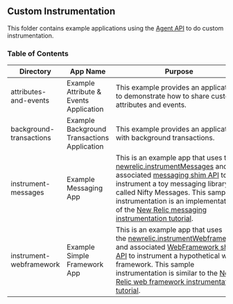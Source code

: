 ## Custom Instrumentation

This folder contains example applications using the [Agent API](https://newrelic.github.io/node-newrelic/API.html) to do custom instrumentation.

### Table of Contents

| Directory               | App Name                                    | Purpose                                                                                                                                                                                                                                                                                                                                                                                                                                                                    |
| ----------------------- | ------------------------------------------- | -------------------------------------------------------------------------------------------------------------------------------------------------------------------------------------------------------------------------------------------------------------------------------------------------------------------------------------------------------------------------------------------------------------------------------------------------------------------------- |
| attributes-and-events   | Example Attribute & Events Application      | This example provides an application to demonstrate how to share custom attributes and events.                                                                                                                                                                                                                                                                                                                                                                             |
| background-transactions | Example Background Transactions Application | This example provides an application with background transactions.                                                                                                                                                                                                                                                                                                                                                                                                         |
| instrument-messages     | Example Messaging App                       | This is an example app that uses the [newrelic.instrumentMessages](https://newrelic.github.io/node-newrelic/API.html#instrumentMessages) and associated [messaging shim API](https://newrelic.github.io/node-newrelic/MessageShim.html) to instrument a toy messaging library called Nifty Messages. This sample instrumentation is an implementation of the [New Relic messaging instrumentation tutorial](http://newrelic.github.io/node-newrelic/tutorial-Messaging-Simple.html). |
| instrument-webframework | Example Simple Framework App                | This is an example app that uses the [newrelic.instrumentWebframework](https://newrelic.github.io/node-newrelic/API.html#instrumentWebframework) and associated [WebFramework shim API](https://newrelic.github.io/node-newrelic/WebFrameworkShim.html) to instrument a hypothetical web framework. This sample instrumentation is similar to the [New Relic web framework instrumentation tutorial](https://newrelic.github.io/node-newrelic/tutorial-Webframework-Simple.html).  |
